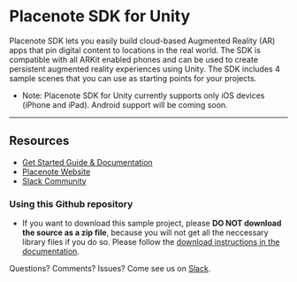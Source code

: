# Placenote SDK for Unity
Placenote SDK lets you easily build cloud-based Augmented Reality (AR) apps that pin digital content to locations in the real world. The SDK is compatible with all ARKit enabled phones and can be used to create persistent augmented reality experiences using Unity.
The SDK includes 4 sample scenes that you can use as starting points for your projects.

* Note: Placenote SDK for Unity currently supports only iOS devices (iPhone and iPad). Android support will be coming soon.

- - -

## Resources

* [Get Started Guide & Documentation](https://docs.placenote.com)
* [Placenote Website](https://placenote.com)
* [Slack Community](https://placenote.com/slack)

### Using this Github repository
* If you want to download this sample project, please **DO NOT download the source as a zip file**, because you will not get all the neccessary library files if you do so. Please follow the [download instructions in the documentation](https://docs.placenote.com).


Questions? Comments? Issues? Come see us on [Slack](https://placenote.com/slack).
